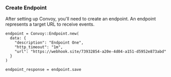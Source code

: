 ### Create Endpoint

After setting up Convoy, you'll need to create an endpoint. An endpoint represents a target URL to receive events.

```ruby[example]
endpoint = Convoy::Endpoint.new(
  data: {
    "description": "Endpoint One",
    "http_timeout": "1m",
    "url": "https://webhook.site/73932854-a20e-4d04-a151-d5952e873abd"
  }
)

endpoint_response = endpoint.save
```
